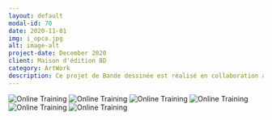 ```yaml
---
layout: default
modal-id: 70
date: 2020-11-01
img: i_opco.jpg
alt: image-alt
project-date: December 2020
client: Maison d'édition BD
category: ArtWork
description: Ce projet de Bande dessinée est réalisé en collaboration avec l'OPCO EP. 
---
```

<img src="{{ site.baseurl }}/img/portfolio/opco1.png" class="img-responsive" alt="Online Training">
<img src="{{ site.baseurl }}/img/portfolio/opco2.png" class="img-responsive" alt="Online Training">
<img src="{{ site.baseurl }}/img/portfolio/opco_d1.png" class="img-responsive" alt="Online Training">
<img src="{{ site.baseurl }}/img/portfolio/opco_d2.png" class="img-responsive" alt="Online Training">
<img src="{{ site.baseurl }}/img/portfolio/opco_d3.png" class="img-responsive" alt="Online Training">
<img src="{{ site.baseurl }}/img/portfolio/opco_d4.png" class="img-responsive" alt="Online Training">

